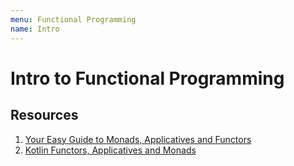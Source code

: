 ```yaml
---
menu: Functional Programming
name: Intro
---
```


# Intro to Functional Programming

## Resources

1. [Your Easy Guide to Monads, Applicatives and Functors](https://medium.com/@lettier/your-easy-guide-to-monads-applicatives-functors-862048d61610)
2. [Kotlin Functors, Applicatives and Monads](https://hackernoon.com/kotlin-functors-applicatives-and-monads-in-pictures-part-1-3-c47a1b1ce251s)
